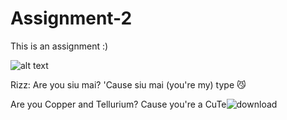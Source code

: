 # Assignment-2
This is an assignment :)

![alt text](https://i.pinimg.com/736x/4d/c7/30/4dc730762d81ca9fc101e75d10c17bc8.jpg)

Rizz:
Are you siu mai? 'Cause siu mai (you're my) type 😼


Are you Copper and Tellurium? Cause you're a CuTe![download](https://github.com/user-attachments/assets/98dafd21-2dd1-4cc2-9f64-087863a81f1a)

